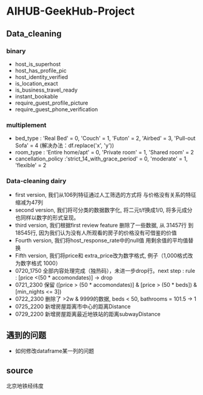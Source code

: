 # AIHUB-GeekHub-Project

## Data_cleaning
### binary
* host_is_superhost
* host_has_profile_pic
* host_identity_verified
* is_location_exact
* is_business_travel_ready
* instant_bookable
* require_guest_profile_picture
* require_guest_phone_verification
### multiplement
* bed_type : 'Real Bed' = 0, 'Couch' = 1, 'Futon' = 2, 'Airbed' = 3, 'Pull-out Sofa' = 4 (解决办法：df.replace('x', 'y'))
* room_type : 'Entire home/apt' = 0, 'Private room' = 1, 'Shared room' = 2
* cancellation_policy :'strict_14_with_grace_period' = 0, 'moderate' = 1, 'flexible' = 2
### Data-cleaning dairy
* first version, 我们从106列特征通过人工筛选的方式将 与价格没有关系的特征缩减为47列
* second version, 我们将可分类的数据数字化, 将二元t/f换成1/0, 将多元成分也同样以数字的形式呈现。
* third version, 我们根据first review feature 删除了一些数据, 从 31457行 到 18545行, 因为我们认为没有人所观看的房子的价格没有可借鉴的价值
* Fourth version, 我们将host_response_rate中的null值 用剩余值的平均值替换
* Fifth version, 我们将price和 extra_price改为数字格式, 例子（1,000格式改为数字格式 1000）
* 0720_1750 全部内容处理完成（独热码），未进一步drop行。next step : rule : [price <(50 * accomondates)] -> drop
* 0721_2300 保留 ([price > (50 * accomondates)] & [price > (50 * beds]) & [min_nights <= 3])
* 0722_2300 删除了 >2w & 9999的数据, beds < 50, bathrooms = 101.5 -> 1
* 0725_2200 新增房屋距离市中心的距离Distance
* 0729_2200 新增房屋距离最近地铁站的距离subwayDistance
## 遇到的问题
* 如何修改dataframe某一列的问题
## source
  北京地铁经纬度
